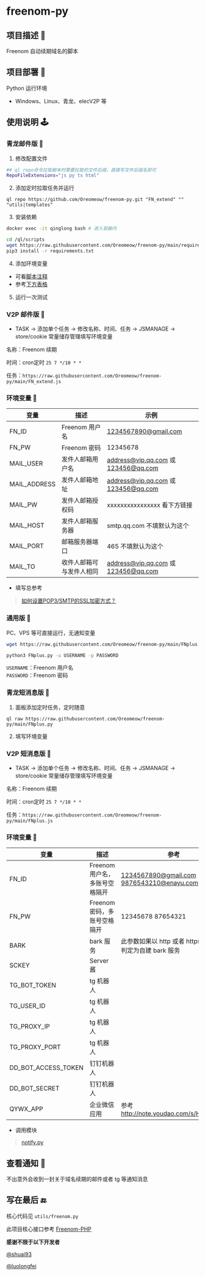 # freenom-py

## 项目描述 🔑

Freenom 自动续期域名的脚本


## 项目部署 🥳

Python 运行环境
- Windows、Linux、青龙、elecV2P 等


## 使用说明 🕹

### 青龙邮件版 📧

1. 修改配置文件

``` sh
## ql repo命令拉取脚本时需要拉取的文件后缀，直接写文件后缀名即可
RepoFileExtensions="js py ts html"
```

2. 添加定时拉取任务并运行

```
ql repo https://github.com/Oreomeow/freenom-py.git "FN_extend" "" "utils|templates"
```

3. 安装依赖

``` sh
docker exec -it qinglong bash # 进入容器内
```
``` sh
cd /ql/scripts
wget https://raw.githubusercontent.com/Oreomeow/freenom-py/main/requirements.txt -O requirements.txt
pip3 install -r requirements.txt
```

4. 添加环境变量

- 可看[脚本注释](https://raw.githubusercontent.com/Oreomeow/freenom-py/main/FN_extend.py)
- 参考[下方表格](https://github.com/Oreomeow/freenom-py/blob/main/README.md#%E7%8E%AF%E5%A2%83%E5%8F%98%E9%87%8F-)

5. 运行一次测试

### V2P 邮件版 📧

- TASK -> 添加单个任务 -> 修改名称、时间、任务 -> JSMANAGE -> store/cookie 常量储存管理填写环境变量

名称：Freenom 续期

时间：cron定时 `25 7 */10 * *`

任务：`https://raw.githubusercontent.com/Oreomeow/freenom-py/main/FN_extend.js`

### 环境变量 🍒

| 变量 | 描述 |  示例 |
| --- | --- |  --- |
| FN_ID | Freenom 用户名 | 1234567890@gmail.com |
| FN_PW | Freenom 密码 | 12345678 | 
| MAIL_USER | 发件人邮箱用户名 |  address@vip.qq.com 或 123456@qq.com | 
| MAIL_ADDRESS | 发件人邮箱地址 | address@vip.qq.com 或 123456@qq.com |
| MAIL_PW | 发件人邮箱授权码 | xxxxxxxxxxxxxxxx 看下方链接 |
| MAIL_HOST | 发件人邮箱服务器 | smtp.qq.com 不填默认为这个 |
| MAIL_PORT | 邮箱服务器端口 |  465 不填默认为这个 |
| MAIL_TO | 收件人邮箱可与发件人相同 | address@vip.qq.com 或 123456@qq.com |

- 填写总参考

> [如何设置POP3/SMTP的SSL加密方式？](https://service.mail.qq.com/cgi-bin/help?subtype=1&&id=28&&no=369)


### 通用版 💎

PC、VPS 等可直接运行，无通知变量

``` sh
wget https://raw.githubusercontent.com/Oreomeow/freenom-py/main/FNplus.py
```
``` sh
python3 FNplus.py -u USERNAME -p PASSWORD
```

`USERNAME`：Freenom 用户名  
`PASSWORD`：Freenom 密码

### 青龙短消息版 📱

1. 面板添加定时任务，定时随意

```
ql raw https://raw.githubusercontent.com/Oreomeow/freenom-py/main/FNplus.py
```

2. 填写环境变量

### V2P 短消息版 📱

- TASK -> 添加单个任务 -> 修改名称、时间、任务 -> JSMANAGE -> store/cookie 常量储存管理填写环境变量

名称：Freenom 续期

时间：cron定时 `25 7 */10 * *`

任务：`https://raw.githubusercontent.com/Oreomeow/freenom-py/main/FNplus.js`

### 环境变量 🍓

| 变量 | 描述 | 参考 |
| --- | --- |  --- |
| FN_ID | Freenom 用户名，多账号空格隔开| 1234567890@gmail.com  9876543210@enayu.com|
| FN_PW | Freenom 密码，多账号空格隔开| 12345678 87654321|
| BARK | bark 服务 | 此参数如果以 http 或者 https 开头则判定为自建 bark 服务 |
| SCKEY | Server 酱 | |
| TG_BOT_TOKEN | tg 机器人 | |
| TG_USER_ID | tg 机器人 | |
| TG_PROXY_IP | tg 机器人 |
| TG_PROXY_PORT | tg 机器人 |
| DD_BOT_ACCESS_TOKEN | 钉钉机器人 | |
| DD_BOT_SECRET | 钉钉机器人 | |
| QYWX_APP | 企业微信应用 | 参考 http://note.youdao.com/s/HMiudGkb |

- 调用模块

> [notify.py](https://raw.githubusercontent.com/whyour/qinglong/master/sample/notify.py)


## 查看通知 📮

不出意外会收到一封关于域名续期的邮件或者 tg 等通知消息


## 写在最后 🔚

核心代码见 `utils/freenom.py`

此项目核心接口参考 [Freenom-PHP](https://github.com/shuai93/freenom) 

**感谢不限于以下开发者**

[@shuai93](https://github.com/shuai93)

[@luolongfei](https://github.com/luolongfei)
